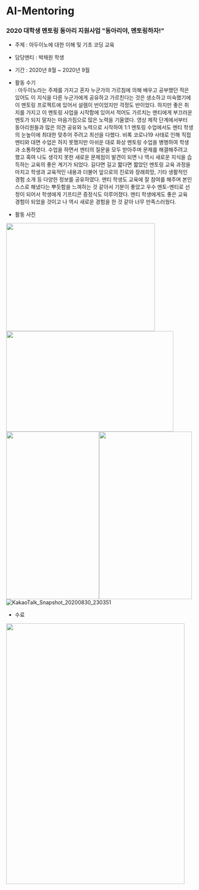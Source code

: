 # AI-Mentoring

### 2020 대학생 멘토링 동아리 지원사업 "동아리야, 멘토링하자!"

- 주제 : 아두이노에 대한 이해 및 기초 코딩 교육
- 담당멘티 : 박채원 학생
- 기간 : 2020년 8월 ~ 2020년 9월
- 활동 수기<br>
: 아두이노라는 주제를 가지고 혼자 누군가의 가르침에 의해 배우고 공부했던 적은 있어도 이 지식을 다른 누군가에게 공유하고 가르친다는 것은 생소하고 미숙했기에 이 멘토링 프로젝트에 있어서 설렘이 반이었지만 걱정도 반이었다. 하지만 좋은 취지를 가지고 이 멘토링 사업을 시작함에 있어서 적어도 가르치는 멘티에게 부끄러운 멘토가 되지 말자는 마음가짐으로 많은 노력을 기울였다. 영상 제작 단계에서부터 동아리원들과 많은 의견 공유와 노력으로 시작하여 1:1 멘토링 수업에서도 멘티 학생의 눈높이에 최대한 맞추어 주려고 최선을 다했다. 비록 코로나19 사태로 인해 직접 멘티와 대면 수업은 하지 못했지만 아쉬운 대로 화상 멘토링 수업을 병행하여 학생과 소통하였다. 수업을 하면서 멘티의 질문을 모두 받아주며 문제를 해결해주려고 했고 혹여 나도 생각지 못한 새로운 문제점이 발견이 되면 나 역시 새로운 지식을 습득하는 교육의 좋은 계기가 되었다. 길다면 길고 짧다면 짧았던 멘토링 교육 과정을 마치고 학생과 교육적인 내용과 더불어 앞으로의 진로와 장래희망, 기타 생활적인 경험 소개 등 다양한 정보를 공유하였다. 멘티 학생도 교육에 잘 참여를 해주며 본인 스스로 해냈다는 뿌듯함을 느껴하는 것 같아서 기분이 좋았고 우수 멘토-멘티로 선정이 되어서 학생에게 기프티콘 증정식도 이루어졌다. 멘티 학생에게도 좋은 교육 경험이 되었을 것이고 나 역시 새로운 경험을 한 것 같아 너무 만족스러웠다.

- 활동 사진

<img src="https://user-images.githubusercontent.com/62232217/148658461-376442b2-1f1e-4810-9be0-c35c6d24698a.jpg"  width="400" height="290"/> <img src="https://user-images.githubusercontent.com/62232217/148658568-f4d8a6e8-dcd4-4b46-9860-a6b39d5e413c.png"  width="450" height="270"/><br>
<img src="https://user-images.githubusercontent.com/62232217/148658480-671b11aa-2f4a-426e-b31e-a0af61d245a4.jpg"  width="250" height="450"/><img src="https://user-images.githubusercontent.com/62232217/148658520-e7d5d14b-e9b2-4346-9812-563ccddaccf7.png"  width="250" height="450"/>
![KakaoTalk_Snapshot_20200830_230351](https://user-images.githubusercontent.com/62232217/148658558-f8b2a234-b573-4015-9d57-ddc4f21c8cbd.png)

- 수료

<img src="https://user-images.githubusercontent.com/62232217/148658602-43b4becd-e391-4473-ab41-6bf4edf32743.png"  width="480" height="700"/>
